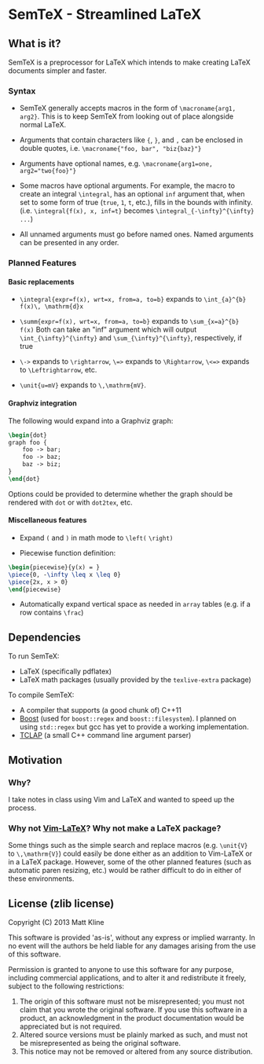 # SemTeX - Streamlined LaTeX

## What is it?

SemTeX is a preprocessor for LaTeX which intends to make creating LaTeX documents simpler and faster.

### Syntax

- SemTeX generally accepts macros in the form of `\macroname{arg1, arg2}`. This is to keep SemTeX from looking out
  of place alongside normal LaTeX.
- Arguments that contain characters like `{`, `}`, and `,` can be enclosed in double quotes, i.e.
  `\macroname{"foo, bar", "biz{baz}"}`
- Arguments have optional names, e.g. `\macroname{arg1=one, arg2="two{foo}"}`
- Some macros have optional arguments. For example, the macro to create an integral `\integral`, has an optional
  `inf` argument that, when set to some form of true (`true`, `1`, `t`, etc.), fills in the bounds with infinity.  
  (i.e. `\integral{f(x), x, inf=t}` becomes `\integral_{-\infty}^{\infty} ...`)

- All unnamed arguments must go before named ones. Named arguments can be presented in any order.

### Planned Features

#### Basic replacements

- `\integral{expr=f(x), wrt=x, from=a, to=b}` expands to `\int_{a}^{b} f(x)\, \mathrm{d}x`

- `\summ{expr=f(x), wrt=x, from=a, to=b}` expands to `\sum_{x=a}^{b} f(x)`
  Both can take an "inf" argument which will output `\int_{\infty}^{\infty}` and `\sum_{\infty}^{\infty}`, respectively,
  if true

- `\->` expands to `\rightarrow`, `\=>` expands to `\Rightarrow`, `\<=>` expands to `\Leftrightarrow`, etc.

- `\unit{u=mV}` expands to `\,\mathrm{mV}`.

#### Graphviz integration

The following would expand into a Graphviz graph:

```latex
\begin{dot}
graph foo {
	foo -> bar;
	foo -> baz;
	baz -> biz;
}
\end{dot}
```

Options could be provided to determine whether the graph should be rendered with `dot` or with `dot2tex`, etc.

#### Miscellaneous features

- Expand `(` and `)` in math mode to `\left(` `\right)`

- Piecewise function definition:

```latex
\begin{piecewise}{y(x) = }
\piece{0, -\infty \leq x \leq 0}
\piece{2x, x > 0}
\end{piecewise}
```

- Automatically expand vertical space as needed in `array` tables (e.g. if a row contains `\frac`)

## Dependencies

To run SemTeX:
- LaTeX (specifically pdflatex)
- LaTeX math packages (usually provided by the `texlive-extra` package)

To compile SemTeX:
- A compiler that supports (a good chunk of) C++11
- [Boost](http://www.boost.org/) (used for `boost::regex` and `boost::filesystem`).
  I planned on using `std::regex` but gcc has yet to provide a working implementation.
- [TCLAP](http://tclap.sourceforge.net/) (a small C++ command line argument parser)

## Motivation

### Why?

I take notes in class using Vim and LaTeX and wanted to speed up the process.

### Why not [Vim-LaTeX](http://vim-latex.sourceforge.net/)? Why not make a LaTeX package?

Some things such as the simple search and replace macros (e.g. `\unit{V}` to `\,\mathrm{V}`) could easily be done either
as an addition to Vim-LaTeX or in a LaTeX package. However, some of the other planned features (such as automatic paren
resizing, etc.) would be rather difficult to do in either of these environments.

## License (zlib license)

Copyright (C) 2013 Matt Kline

This software is provided 'as-is', without any express or implied
warranty.  In no event will the authors be held liable for any damages
arising from the use of this software.

Permission is granted to anyone to use this software for any purpose,
including commercial applications, and to alter it and redistribute it
freely, subject to the following restrictions:

1. The origin of this software must not be misrepresented; you must not
   claim that you wrote the original software. If you use this software
   in a product, an acknowledgment in the product documentation would be
   appreciated but is not required.
2. Altered source versions must be plainly marked as such, and must not be
   misrepresented as being the original software.
3. This notice may not be removed or altered from any source distribution.
